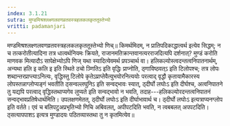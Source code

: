 ```yaml
---
index: 3.1.21
sutra: मुण्डमिश्रश्लक्ष्णलवणव्रतवस्त्रहलकलकृततूस्तेभ्यो
vritti: padamanjari
---
```


 मण्डमिश्रश्लक्ष्णलवणव्रतवस्त्रहलकलकृततूस्तेभ्यो णिच्॥ किमर्थमिदम्, न प्रातिपदिकाद्धात्वर्थ इत्येव सिद्धम्; न च तत्करोतीत्यादिना तत्र धात्वर्थनियमः क्रियते, राजानमतिक्रान्तवानत्यरराजदित्यपि दर्शनात्? मुण्डं करोति माणवक मित्यादौऽ सापेक्षेभ्योऽपि णिज् यथा स्यादित्येवमर्थ प्रपञ्चार्थ वा। हलिकल्योस्त्वदन्तत्वनिपातनार्थम्, अन्यथा हलि इ कलि इ इति स्थिते ठचो ञ्णितिऽ इति वृद्धिः प्राप्नोति, ठ्णाविष्ठवत्ऽ इति टिलोपश्च; तत्र लोपः शब्दान्तरप्राप्त्याऽनित्यः, वृद्धिस्तु टिलोपे कृतेऽप्राप्तेवैत्युभयोरनित्ययोः परत्वाद् वृद्धौ कृतायामैकारस्य लोपस्तन्नाग्लोप्यङ्गं भवतीति ठ्सन्वल्लघुनिऽ इति सन्वद्भावः स्यात्, ठ्दीर्घो लघोःऽ इति दीर्घश्च, अत्वनिपातने तु यद्यपि परत्वाद् वृद्धिस्तथाप्यगेव लुप्यते इति सन्वद्भावो न भवति, तदाह---हलिकल्योरदन्तत्वनिपातनं सन्वद्भावप्रतिषेधार्थमिति। उपलक्षणमेतत्, ठ्दीर्घो लघोःऽ इति दीर्घाभावार्थ च। ठ्दीर्घो लघोःऽ इत्यत्राप्यनग्लोप इति वर्तते। एवं च बलिपटुअप्रभृतिभ्यो णिचि अबिवलत्, अपीपटदिति भवति, न त्वबबलत् अपपटदिति। ठ्सत्यापपाशऽ इत्यत्र मुण्डादयः पठितव्यास्तथा तु न कृतमित्येव॥